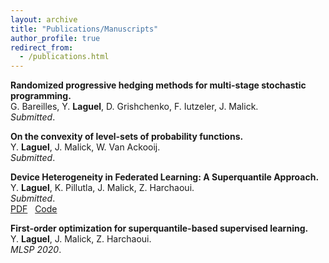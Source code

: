 ```yaml
---
layout: archive
title: "Publications/Manuscripts"
author_profile: true
redirect_from:
  - /publications.html
---
```


**Randomized progressive hedging methods for multi-stage stochastic programming.**  
G. Bareilles, Y. **Laguel**, D. Grishchenko, F. Iutzeler, J. Malick.  
*Submitted*.  

**On the convexity of level-sets of probability functions.**  
Y. **Laguel**, J. Malick, W. Van Ackooij.  
*Submitted*.  

**Device Heterogeneity in Federated Learning: A Superquantile Approach.**  
Y. **Laguel**, K. Pillutla, J. Malick, Z. Harchaoui.  
*Submitted*.  
[PDF](https://arxiv.org/pdf/2002.11223.pdf) &nbsp;
[Code](https://github.com/krishnap25/simplicial-fl)

**First-order optimization for superquantile-based supervised learning.**  
Y. **Laguel**, J. Malick, Z. Harchaoui.  
*MLSP 2020*.  

<!--
{% if author.googlescholar %}
  You can also find my articles on <u><a href="{{author.googlescholar}}">my Google Scholar profile</a>.</u>
{% endif %}

{% include base_path %}

{% for post in site.publications reversed %}
  {% include archive-single.html %}
{% endfor %} -->
